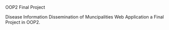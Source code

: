 OOP2 Final Project

Disease Information Dissemination of Muncipalities Web Application a Final Project in OOP2.
